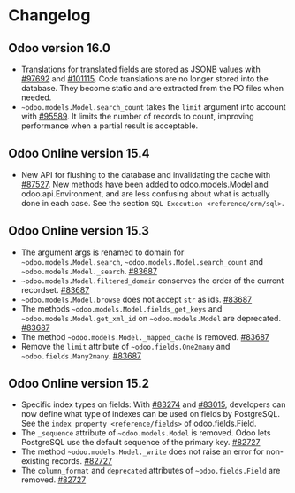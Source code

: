 # Changelog

## Odoo version 16.0

- Translations for translated fields are stored as JSONB values with
  [\#97692](https://github.com/odoo/odoo/pull/97692) and
  [\#101115](https://github.com/odoo/odoo/pull/101115). Code
  translations are no longer stored into the database. They become
  static and are extracted from the PO files when needed.
- `~odoo.models.Model.search_count` takes the `limit` argument into
  account with [\#95589](https://github.com/odoo/odoo/pull/95589). It
  limits the number of records to count, improving performance when a
  partial result is acceptable.

## Odoo Online version 15.4

- New API for flushing to the database and invalidating the cache with
  [\#87527](https://github.com/odoo/odoo/pull/87527). New methods have
  been added to <span class="title-ref">odoo.models.Model</span> and
  <span class="title-ref">odoo.api.Environment</span>, and are less
  confusing about what is actually done in each case. See the section
  `SQL Execution <reference/orm/sql>`.

## Odoo Online version 15.3

- The argument <span class="title-ref">args</span> is renamed to
  <span class="title-ref">domain</span> for `~odoo.models.Model.search`,
  `~odoo.models.Model.search_count` and `~odoo.models.Model._search`.
  [\#83687](https://github.com/odoo/odoo/pull/83687)
- `~odoo.models.Model.filtered_domain` conserves the order of the
  current recordset. [\#83687](https://github.com/odoo/odoo/pull/83687)
- `~odoo.models.Model.browse` does not accept `str` as
  <span class="title-ref">ids</span>.
  [\#83687](https://github.com/odoo/odoo/pull/83687)
- The methods `~odoo.models.Model.fields_get_keys` and
  `~odoo.models.Model.get_xml_id` on `~odoo.models.Model` are
  deprecated. [\#83687](https://github.com/odoo/odoo/pull/83687)
- The method `~odoo.models.Model._mapped_cache` is removed.
  [\#83687](https://github.com/odoo/odoo/pull/83687)
- Remove the `limit` attribute of `~odoo.fields.One2many` and
  `~odoo.fields.Many2many`.
  [\#83687](https://github.com/odoo/odoo/pull/83687)

## Odoo Online version 15.2

- Specific index types on fields: With
  [\#83274](https://github.com/odoo/odoo/pull/83274) and
  [\#83015](https://github.com/odoo/odoo/pull/83015), developers can now
  define what type of indexes can be used on fields by PostgreSQL. See
  the `index property <reference/fields>` of
  <span class="title-ref">odoo.fields.Field</span>.
- The `_sequence` attribute of `~odoo.models.Model` is removed. Odoo
  lets PostgreSQL use the default sequence of the primary key.
  [\#82727](https://github.com/odoo/odoo/pull/82727)
- The method `~odoo.models.Model._write` does not raise an error for
  non-existing records.
  [\#82727](https://github.com/odoo/odoo/pull/82727)
- The `column_format` and `deprecated` attributes of
  `~odoo.fields.Field` are removed.
  [\#82727](https://github.com/odoo/odoo/pull/82727)
